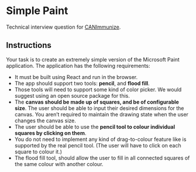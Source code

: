 # Simple Paint

Technical interview question for [CANImmunize](https://www.canimmunize.ca/).

## Instructions

Your task is to create an extremely simple version of the Microsoft Paint application. The application has the following requirements:

- It must be built using React and run in the browser.
- The app should support two tools: **pencil**, and **flood fill**.
- Those tools will need to support some kind of color picker. We would suggest using an open source package for this.
- The **canvas should be made up of squares, and be of configurable size**. The user should be able to input their desired dimensions for the canvas. You aren’t required to maintain the drawing state when the user changes the canvas size.
- The user should be able to use the **pencil tool to colour individual squares by clicking on them**. 
- You do not need to implement any kind of drag-to-colour feature like is supported by the real pencil tool. (The user will have to click on each square to colour it.)
- The flood fill tool, should allow the user to fill in all connected squares of the same colour with another colour.